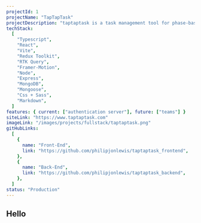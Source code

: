 ```yaml
---
projectId: 1
projectName: "TapTapTask"
projectDescription: "taptaptask is a task management tool for phase-based projects. CRUD REST API Backend made with node + express --fix this description"
techStack:
  [
    "Typescript",
    "React",
    "Vite",
    "Redux Toolkit",
    "RTK Query",
    "Framer-Motion",
    "Node",
    "Express",
    "MongoDB",
    "Mongoose",
    "Css + Sass",
    "Markdown",
  ]
features: { current: ["authentication server"], future: ["teams"] }
siteLink: "https://www.taptaptask.com"
imageLink: "/images/projects/fullstack/taptaptask.png"
gitHubLinks:
  [
    {
      name: "Front-End",
      link: "https://github.com/philipjonlewis/taptaptask_frontend",
    },
    {
      name: "Back-End",
      link: "https://github.com/philipjonlewis/taptaptask_backend",
    },
  ]
status: "Production"
---
```


## Hello
